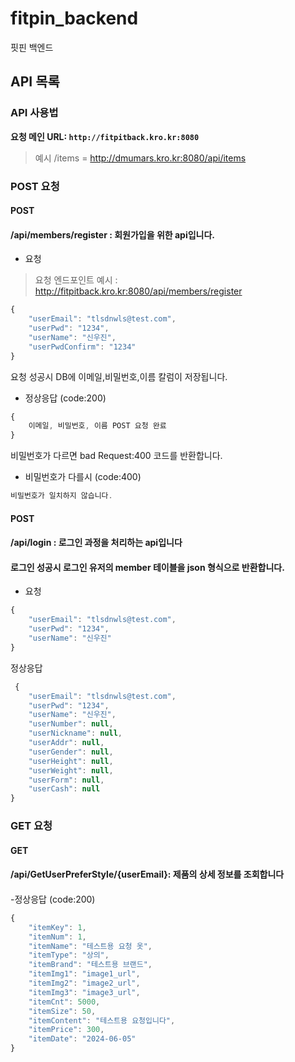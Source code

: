 # fitpin_backend
핏핀 백엔드
## API 목록

### API 사용법

**요청 메인 URL: `http://fitpitback.kro.kr:8080`**

> 예시 /items = http://dmumars.kro.kr:8080/api/items


### POST 요청

#### POST
#### /api/members/register : 회원가입을 위한 api입니다.


-  요청
>요청 엔드포인트 예시 : http://fitpitback.kro.kr:8080/api/members/register

```js
{
    "userEmail": "tlsdnwls@test.com",
    "userPwd": "1234",
    "userName": "신우진",
    "userPwdConfirm": "1234"
}
```
요청 성공시 DB에 이메일,비밀번호,이름 칼럼이 저장됩니다.

-  정상응답 (code:200)
  
```js
{
    이메일, 비밀번호, 이름 POST 요청 완료
}
```
비밀번호가 다르면 bad Request:400 코드를 반환합니다.
- 비밀번호가 다를시 (code:400)
```js
비밀번호가 일치하지 않습니다.
```

#### POST
#### /api/login : 로그인 과정을 처리하는 api입니다
#### 로그인 성공시 로그인 유저의 member 테이블을 json 형식으로 반환합니다.
- 요청
```js
{
    "userEmail": "tlsdnwls@test.com",
    "userPwd": "1234",
    "userName": "신우진"
}
```


정상응답
```js
 {
    "userEmail": "tlsdnwls@test.com",
    "userPwd": "1234",
    "userName": "신우진",
    "userNumber": null,
    "userNickname": null,
    "userAddr": null,
    "userGender": null,
    "userHeight": null,
    "userWeight": null,
    "userForm": null,
    "userCash": null
}
```



### GET 요청


#### GET
#### /api/GetUserPreferStyle/{userEmail}: 제품의 상세 정보를 조회합니다
#### 

-정상응답 (code:200)
```js
{
    "itemKey": 1,
    "itemNum": 1,
    "itemName": "테스트용 요청 옷",
    "itemType": "상의",
    "itemBrand": "테스트용 브랜드",
    "itemImg1": "image1_url",
    "itemImg2": "image2_url",
    "itemImg3": "image3_url",
    "itemCnt": 5000,
    "itemSize": 50,
    "itemContent": "테스트용 요청입니다",
    "itemPrice": 300,
    "itemDate": "2024-06-05"
}

```
